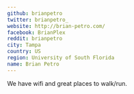 ```yaml
---
github: brianpetro
twitter: brianpetro_
website: http://brian-petro.com/
facebook: BrianPlex
reddit: brianpetro
city: Tampa
country: US
region: University of South Florida
name: Brian Petro
---
```


We have wifi and great places to walk/run.
